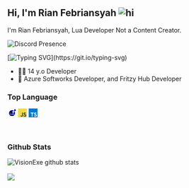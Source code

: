 ## Hi, I'm Rian Febriansyah <img src="https://user-images.githubusercontent.com/1303154/88677602-1635ba80-d120-11ea-84d8-d263ba5fc3c0.gif" width="28px" alt="hi">

I'm Rian Febriansyah, Lua Developer Not a Content Creator.

![Discord Presence](https://discord.c99.nl/widget/theme-3/1118453649727823974.png)

[![Typing SVG](https://readme-typing-svg.herokuapp.com?font=Inter&weight=500&size=25&pause=1000&color=7629F7&random=false&width=435&lines=Hello%2C+Im+Rian+Febriansyah!;LuaU+Developer;14+y.o+Developer;Nice+to+meet+You!)](https://git.io/typing-svg)

- 🧑‍💻 14 y.o Developer
- 💼 Azure Softworks Developer, and Fritzy Hub Developer

### Top Language

<code><img height="20" src="https://raw.githubusercontent.com/github/explore/80688e429a7d4ef2fca1e82350fe8e3517d3494d/topics/lua/lua.png"></code>
<code><img height="20" src="https://raw.githubusercontent.com/github/explore/80688e429a7d4ef2fca1e82350fe8e3517d3494d/topics/javascript/javascript.png"></code>
<code><img height="20" src="https://raw.githubusercontent.com/github/explore/80688e429a7d4ef2fca1e82350fe8e3517d3494d/topics/typescript/typescript.png"></code>

<br />

### Github Stats

![VisionExe github stats](https://github-readme-stats.vercel.app/api?username=VisionExe&count_private=true&show_icons=true&theme=radical)

<a href="https://github.com/anuraghazra/github-readme-stats">
  <!-- Change the `github-readme-stats.anuraghazra1.vercel.app` to `github-readme-stats.vercel.app`  -->
  <img align="center" src="https://github-readme-stats.anuraghazra1.vercel.app/api/top-langs/?username=VisionExe&layout=compact&theme=radical" />
</a>

</details>
